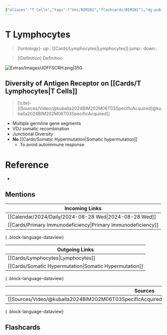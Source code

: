 ```yaml
---
{"aliases":"T Cells","tags":["Uni/BIM202","flashcards/BIM202"],"dg-publish":true,"permalink":"/cards/t-lymphocytes/","dgPassFrontmatter":true}
---
```


# T Lymphocytes

> [!ontology]-
> up:: [[Cards/Lymphocytes\|Lymphocytes]]
> jump:: 
> down:: 

> [!Definition] Definition

![Extras/Images/JDFFSCRH.png|350](/img/user/Extras/Images/JDFFSCRH.png)

## Diversity of Antigen Receptor on [[Cards/T Lymphocytes\|T Cells]]

> [!cite]-
> [[Sources/Video/@kuballa2024BIM202M06T03SpecificAcquired\|@kuballa2024BIM202M06T03SpecificAcquired]]

- Multiple germline gene segments
- VDJ somatic recombination
- Junctional Diversity
- **No** [[Cards/Somatic Hypermutation\|Somatic hypermutation]]
	- To avoid autoimmune response

# Reference

- 

## Mentions

| Incoming Links                                                  |
| --------------------------------------------------------------- |
| [[Calendar/2024/Daily/2024-08-28 Wed\|2024-08-28 Wed]]       |
| [[Cards/Primary Immunodeficiency\|Primary Immunodeficiency]] |

{ .block-language-dataview}

| Outgoing Links                                            |
| --------------------------------------------------------- |
| [[Cards/Lymphocytes\|Lymphocytes]]                     |
| [[Cards/Somatic Hypermutation\|Somatic Hypermutation]] |

{ .block-language-dataview}

| Sources                                                                                                 |
| ------------------------------------------------------------------------------------------------------- |
| [[Sources/Video/@kuballa2024BIM202M06T03SpecificAcquired\|@kuballa2024BIM202M06T03SpecificAcquired]] |

{ .block-language-dataview}

## Flashcards